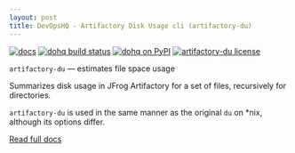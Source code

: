 ```yaml
---
layout: post
title: DevOpsHQ - Artifactory Disk Usage cli (artifactory-du)
---
```


[![docs](https://img.shields.io/readthedocs/pip.svg)](https://devopshq.github.io/artifactory-du/)  [![dohq build status](https://travis-ci.org/devopshq/artifactory-du.svg)](https://travis-ci.org/devopshq/artifactory-du) [![dohq on PyPI](https://img.shields.io/pypi/v/artifactory-du.svg)](https://pypi.python.org/pypi/artifactory-du) [![artifactory-du license](https://img.shields.io/pypi/l/vspheretools.svg)](https://github.com/devopshq/artifactory-du/blob/master/LICENSE)

`artifactory-du` — estimates file space usage

Summarizes disk usage in JFrog Artifactory for a set of files, recursively for directories.

`artifactory-du` is used in the same manner as the original `du` on *nix, although its options differ.

[Read full docs](https://devopshq.github.io/artifactory-du/)
